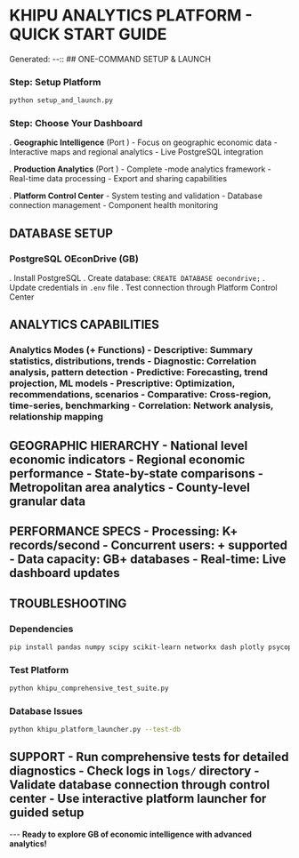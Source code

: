 # KHIPU ANALYTICS PLATFORM - QUICK START GUIDE
Generated: --:: ##  ONE-COMMAND SETUP & LAUNCH

### Step: Setup Platform
```bash
python setup_and_launch.py
```

### Step: Choose Your Dashboard
. **Geographic Intelligence** (Port ) - Focus on geographic economic data - Interactive maps and regional analytics - Live PostgreSQL integration

. **Production Analytics** (Port ) - Complete -mode analytics framework - Real-time data processing - Export and sharing capabilities

. **Platform Control Center** - System testing and validation - Database connection management - Component health monitoring

##  DATABASE SETUP

### PostgreSQL OEconDrive (GB)
. Install PostgreSQL
. Create database: `CREATE DATABASE oecondrive;`
. Update credentials in `.env` file
. Test connection through Platform Control Center

##  ANALYTICS CAPABILITIES

###  Analytics Modes (+ Functions) - **Descriptive**: Summary statistics, distributions, trends - **Diagnostic**: Correlation analysis, pattern detection - **Predictive**: Forecasting, trend projection, ML models - **Prescriptive**: Optimization, recommendations, scenarios - **Comparative**: Cross-region, time-series, benchmarking - **Correlation**: Network analysis, relationship mapping

##  GEOGRAPHIC HIERARCHY - National level economic indicators - Regional economic performance - State-by-state comparisons - Metropolitan area analytics - County-level granular data

##  PERFORMANCE SPECS - Processing: K+ records/second - Concurrent users: + supported - Data capacity: GB+ databases - Real-time: Live dashboard updates

##  TROUBLESHOOTING

### Dependencies
```bash
pip install pandas numpy scipy scikit-learn networkx dash plotly psycopg-binary sqlalchemy dash-bootstrap-components
```

### Test Platform
```bash
python khipu_comprehensive_test_suite.py
```

### Database Issues
```bash
python khipu_platform_launcher.py --test-db
```

##  SUPPORT - Run comprehensive tests for detailed diagnostics - Check logs in `logs/` directory - Validate database connection through control center - Use interactive platform launcher for guided setup

--- **Ready to explore GB of economic intelligence with advanced analytics!**
